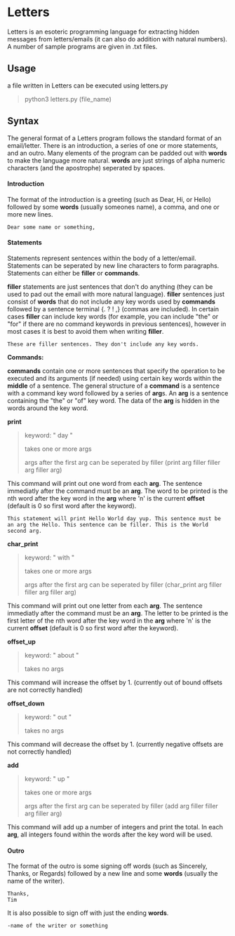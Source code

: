 # Letters
Letters is an esoteric programming language for extracting hidden messages from letters/emails (it can also do addition with natural numbers). A number of sample programs are given in .txt files.


## Usage

a file written in Letters can be executed using letters.py
>python3 letters.py (file_name)


## Syntax

The general format of a Letters program follows the standard format of an email/letter. There is an introduction, a series of one or more statements, and an outro. Many elements of the program can be padded out with **words** to make the language more natural. **words** are just strings of alpha numeric characters (and the apostrophe) seperated by spaces.

#### Introduction

The format of the introduction is a greeting (such as Dear, Hi, or Hello) followed by some **words** (usually someones name), a comma, and one or more new lines.
```
Dear some name or something,

```

#### Statements

Statements represent sentences within the body of a letter/email. Statements can be seperated by new line characters to form paragraphs. Statements can either be **filler** or **commands**.

**filler** statements are just sentences that don't do anything (they can be used to pad out the email with more natural language). **filler** sentences just consist of **words** that do not include any key words used by **commands** followed by a sentence terminal {. ? ! ,} (commas are included). In certain cases **filler** can include key words (for example, you can include "the" or "for" if there are no command keywords in previous sentences), however in most cases it is best to avoid them when writing **filler**.
```
These are filler sentences. They don't include any key words.
```

**Commands:**

**commands** contain one or more sentences that specify the operation to be executed and its arguments (if needed) using certain key words within the **middle** of a sentence. The general structure of a **command** is a sentence with a command key word followed by a series of **arg**s. An **arg** is a sentence containing the "the" or "of" key word. The data of the **arg** is hidden in the words around the key word.

**print**
>keyword: " day "
>
>takes one or more args
>
>args after the first arg can be seperated by filler (print arg filler filler arg filler arg)

This command will print out one word from each **arg**. The sentence immediatly after the command must be an **arg**. The word to be printed is the nth word after the key word in the **arg** where 'n' is the current **offset** (default is 0 so first word after the keyword).
```
This statement will print Hello World day yup. This sentence must be an arg the Hello. This sentence can be filler. This is the World second arg. 
```

**char_print**
>keyword: " with "
>
>takes one or more args
>
>args after the first arg can be seperated by filler (char_print arg filler filler arg filler arg)

This command will print out one letter from each **arg**. The sentence immediatly after the command must be an **arg**. The letter to be printed is the first letter of the nth word after the key word in the **arg** where 'n' is the current **offset** (default is 0 so first word after the keyword).

**offset_up**
>keyword: " about "
>
>takes no args

This command will increase the offset by 1. (currently out of bound offsets are not correctly handled)

**offset_down**
>keyword: " out "
>
>takes no args

This command will decrease the offset by 1. (currently negative offsets are not correctly handled)

**add**
>keyword: " up "
>
>takes one or more args
>
>args after the first arg can be seperated by filler (add arg filler filler arg filler arg)

This command will add up a number of integers and print the total. In each **arg**, all integers found within the words after the key word will be used. 

#### Outro

The format of the outro is some signing off words (such as Sincerely, Thanks, or Regards) followed by a new line and some **words** (usually the name of the writer).
```
Thanks,
Tim
```
It is also possible to sign off with just the ending **words**.
```
-name of the writer or something
```
